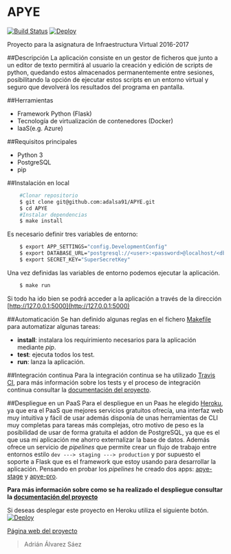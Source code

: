 # APYE

[![Build Status](https://travis-ci.org/adalsa91/APYE.svg?branch=master)](https://travis-ci.org/adalsa91/APYE)
[![Deploy](https://www.herokucdn.com/deploy/button.svg)](https://heroku.com/deploy)

Proyecto para la asignatura de Infraestructura Virtual 2016-2017

##Descripción
La aplicación consiste en un gestor de ficheros que junto a un editor de texto permitirá al usuario la creación y edición de scripts de python, quedando estos almacenados permanentemente entre sesiones, posibilitando la opción de ejecutar estos scripts en un entorno virtual y seguro que devolverá los resultados del programa en pantalla.

##Herramientas
  - Framework Python (Flask)
  - Tecnología de virtualización de contenedores (Docker)
  - IaaS(e.g. Azure)

##Requisitos principales
  - Python 3
  - PostgreSQL
  - pip

##Instalación en local
```bash
	#Clonar repositorio
	$ git clone git@github.com:adalsa91/APYE.git
	$ cd APYE
	#Instalar dependencias
	$ make install
```

Es necesario definir tres variables de entorno:
```bash
	$ export APP_SETTINGS="config.DevelopmentConfig"
	$ export DATABASE_URL="postgresql://<user>:<password>@localhost/<db_name>"
	$ export SECRET_KEY="SuperSecretKey"
```

Una vez definidas las variables de entorno podemos ejecutar la aplicación.

```bash
	$ make run
```

Si todo ha ido bien se podrá acceder a la aplicación a través de la dirección [http://127.0.0.1:5000](http://127.0.0.1:5000)

##Automaticación
Se han definido algunas reglas en el fichero [Makefile](https://github.com/adalsa91/APYE/blob/master/Makefile) para automatizar algunas tareas:

- **install**: instalara los requirimiento necesarios para la aplicación mediante *pip*.
- **test**: ejecuta todos los test.
- **run**: lanza la aplicación.

##Integración continua
Para la integración continua se ha utilizado [Travis CI](https://travis-ci.org/adalsa91/APYE), para más información sobre los tests y el proceso de integración continua consultar la [documentación del proyecto](https://adalsa91.github.io/APYE/).

##Despliegue en un PaaS
Para el despliegue en un Paas he elegido [Heroku](https://dashboard.heroku.com/), ya que era el PaaS que mejores servicios gratuitos ofrecía, una interfaz web muy intuitiva y fácil de usar además disponía de unas herramientas de CLI muy completas para tareas más complejas, otro motivo de peso es la posibilidad de usar de forma gratuita el addon de PostgreSQL, ya que es el que usa mi aplicación me ahorro externalizar la base de datos. Además ofrece un servicio de *pipelines* que permite crear un flujo de trabajo entre entornos estilo `dev ---> staging ---> production` y por supuesto el soporte a Flask que es el framework que estoy usando para desarrollar la aplicación. Pensando en probar los *pipelines* he creado dos apps: [apye-stage](https://apye-stage.herokuapp.com/) y [apye-pro](https://apye-pro.herokuapp.com/).

**Para más información sobre como se ha realizado el despliegue consultar la [documentación del proyecto](https://adalsa91.github.io/APYE/)**

Si deseas desplegar este proyecto en Heroku utiliza el siguiente botón.
[![Deploy](https://www.herokucdn.com/deploy/button.svg)](https://heroku.com/deploy)

[Página web del proyecto](https://adalsa91.github.io/APYE/ "Página web del proyecto")

>Adrián Álvarez Sáez
